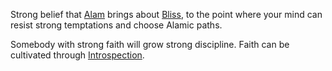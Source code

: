 Strong belief that [Alam](Terms/Alam.md) brings about [Bliss](Terms/Bliss.md), to the point where your mind can resist strong temptations and choose Alamic paths.

Somebody with strong faith will grow strong discipline. Faith can be cultivated through [Introspection](Terms/Introspection.md).
